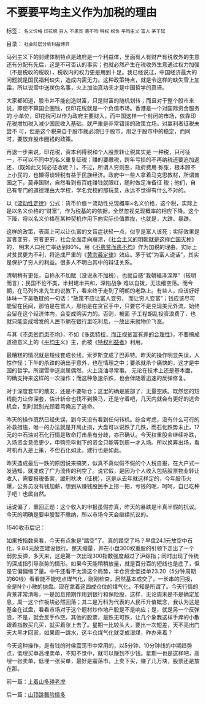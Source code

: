 # 不要要平均主义作为加税的理由

标签： `名义价格` `印花税` `穷人` `不患贫` `患不均` `特权` `税负` `平均主义` `富人` `茅于轼` 

目录： `社会阶层分析利益博羿`

马列主义下的封建体制特点是政府是一个利益体，里面有人有财产有税收外的生意还有分配有先后，这是不可否认的事实；也就必然产生在税收外生意通过权力加强
（不是税收的税收），税收内的权力更是用到十足。我已经说过，中国经济最大的问题就是国民福利缺失，造成内需无力。这种政策特点，就是令这样的缺失雪上加
霜，所以说雪中送炭伪名事，火上加油真功夫才是中国哲学的真谛。



大家都知道，股市并不能创造财富，只是财富的随机划转；而且对于整个股市来说，即使不算国企圈钱，仅印花税就是一个负值市场。香港是一个对国际资金服务的
小单位，印花税可以作为政府主要财入，而中国这样一个封闭的市场，依靠印花税增加税入减少国民收入基础，就严重是非常错误的政策立场。对赢利者征税未尝不
可，但是这个税来自于股市就必须归于股市，用之于股市中的稳定，而同时，要放弃股市圈钱的政策。



再退一步来说，印花税，资本利得税和个人股票转让税其实是
一种税，只可征一，不可以不同中的名义重复征税；赚的要缴税，跨年亏损的不再纳税还要追加返还，（既如此又何必征收呢？）。不过，所谓人穷则恶，政府费用
弥张，根本顾不上小民的，也懒得谈轻税有益于民族经济。政府中一些人拿着马克思教材，所谓普国之下，莫非国财，自然看到有百姓赚钱就眼红，随时做足准备征
税；他们，自已有专门的道德理由大学校，学名党校的那玩意，永远不觉得有什么不对的。



以《[流动性定律](../../../2009/4/3/流动性定律，风险利润和不确定性.md)》公式：货币价值＝流动性兑现概率×名义价格，这个税，实际上是以名义价格的“财富”，作为税基的的依据，全然忽视兑现概率的相应下降。这个下降，将以名义价格在某种契机作用下向实际价值靠拢，也就是，大跌、暴跌。



这样的政策，表面上可以让仇富的文盲症状轻一点，似乎是富人该死；实际效果是富者变穷，穷者更穷，社会全面走向崩溃，《[社会主义的明朝就是这样亡国灭种](../../../2008/11/3/亡于内需不振！今天仍是明朝吗？.md)》的， 明末人口死亡率达到80%。用《[不患贫而患不均](../../../2009/2/7/“不患贫而患不均”是伪公平，是特权化，社会等级化.md)》作为加税的理由，实际上对贫民更为不利，将造成严重的《[黄宗羲定律](../../../2009/2/9/人权经济学之“黄宗羲定律”.md)》效应。茅于轼“为富人说话”，其实是保护了穷人的利益。很多人不明白其中的辩证关系。



清朝稍有更张，自称永不加赋（没说永不加税），也就自感“我朝福泽深厚”（较明而言）；民国不伦不类，半封建半共和，深陷战争
难以自拨，无法细空荡。而今朝，在马列外来先生的说教下，看来终于走到了明朝的老路上。有些人，应该好好体味一下吴敬琏的一句话：“政策不应让富人变穷，
而让穷人变富”；钱应该尽可能留在民间，那怕是在富人，那怕是在贪官手中，只要它不是兑现美元外流，始终会留在这个经济体内，会变成购买力的。否则，被面
子工程胡乱投资浪费了，也就只能变成增发的人民币躺在银行里吃利息，一放出来就物价飞涨。



与其《[不患贫而患不均](../../../2009/2/7/“不患贫而患不均”是伪公平，是特权化，社会等级化.md)》，不如《[多患特权，而正视贫富有差的合理性](http://blog.sina.com.cn/s/blog_5563a64d0100bwh8.html)》，不要搞成道德意义上的《[平均主](../../../2009/1/29/平均主义、社会公平和效率，及社会利益博羿.md)义》主，而被《[特权利益者](../../../2009/7/15/特权卫士高尚道德情操背后的小小自私.md)》利用。





最糟糕的情况就是短线套成长线，索罗斯变成了巴菲特。昨天的操作明显失误，人性作怪；下午的杀跌的确出乎意外，也在情理之中；要杀就杀个痛快的，这才是中国的哲学。所谓雪中送炭属偶然，火上浇油寻常事。
无论在技术上还是基本面，的确支持来这样的一次操作；而这种急速杀跌，也会伴随着迅速的反弹修复。



对于深度套牢的散友，还是不要斩仓；这里的确是底部了，无量空跌。既然您的短线能力让你深套，估计斩仓也找不到换马，还是守着吧，几天内就会有更好的逃命机会，到时就别光顾着骂俺忘了逃命。



昨天的操作既然已经失误，到今天没有看到任何转机。综合考虑，没有什么可行的补救措施，唯一的办法就是开局止损，大盘可以说跌了几跌，而石化跌势未止，17元的中石油对石化行情是致命打击虽有分歧，亦已确认。今天权重股会继续补跌，入场资金意愿更少，申购完毕剩下的资金只能等到周一才入场。所以换筹出场，看时机再入是上策，不但石化如此，建行也是如此。



昨天造成最后一跌的原因说来搞笑，似真不真似假不假的个人税自报，在大户式一发通知，就变成了广为流传的利空了。说它假，是因为个人收入包括股票物业转让收入，需要报税备案，缓刑秋决（征税），这是从去年就这样定的，今年股市火爆，公务员没有钱加薪，想到从赚钱股民手上捞一把，亏钱的呢，呵呵，自已吃种子吧！也属自然。



话说偏了，重回正题：这个收入的申报虽假亦真，昨天的暴跌是半真半假的抗议。今天的明确是要申股暂不缴纳，所以市场今天会继续抗议的。



1540收市后记：

如果按指数来看，今天有点象是“踏空”了。真的踏空了吗？早盘24.1元放空中石化，9.84元放空建设银行。整天缩量，并在小盘300权重股的引领下走出了一个弱势反弹，多天来，这是第一次出现300指数强度超过了沪综指；同时出现了传统的深成指引导涨势的情形。如果今天能稍稍放量，就是百分百的短线也是底了，但是它偏偏缩了量。中午还看不太清这个局势，半仓资金低挂单23.20（5分钟周期的60线）看看能不能吃点煤气化，刚刚检查，居然基本成交了，一长串的回报，全是N个小散的抛盘。现在拿着这四成仓位的煤气化，不知是所谓了。今天行情的背景非常清晰，一是加息预期作用到银行和保险股，这样，无论周末是不是确定加息，周一这个作板块必然回落；其二是万科为代表的人民币升值概念，我认为这是基金在试盘，看看市场对于这个题材炒作地产股是不是响应；是，就是另一个反弹浪，不是，就会反手作空。其他的股票，是跌无可跌，让几个象我这样手痒的小散跟着指数买几买，就买着涨上去了。星期一比较头大，要出一次短差，天不亮出门天大黑才回家，如果周一跳水，这半仓煤气化就变成湿煤，昨办来着？



今天这种操作，是有钱的时侯震荡市中常用的，以5分钟、10分钟线的中期趋势点，低埋买单高埋卖单，不知不觉中，就可以赚到不少钱。星期一也是这样吧，高埋一张卖单，低埋一张买单，最好是震荡市，上卖下买，赚了几万块，股票还是放在那。





前一篇：[上着山多碰老虎](../../../2007/10/25/上着山多碰老虎.md)

后一篇：[山顶跳舞险情多](../../../2007/10/26/山顶跳舞险情多.md)